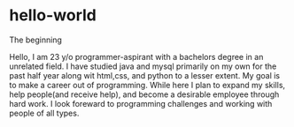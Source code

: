 # hello-world
The beginning

Hello, I am 23 y/o programmer-aspirant with a bachelors degree in an unrelated field. 
I have studied java and mysql primarily on my own for the past half year along wit html,css, 
and python to a lesser extent. My goal is to make a career out of programming. 
While here I plan to expand my skills, help people(and receive help), and become a desirable employee through hard work.
I look foreward to programming challenges and working with people of all types. 
